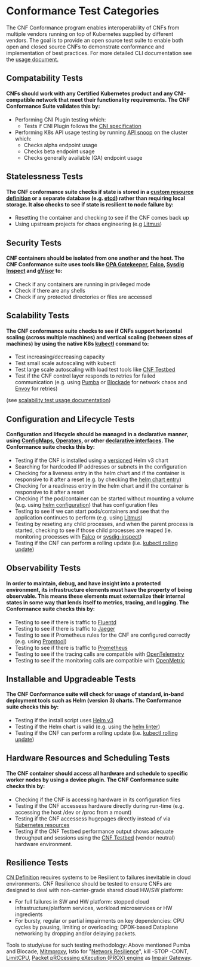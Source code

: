 # Conformance Test Categories
The CNF Conformance program enables interoperability of CNFs from multiple vendors running on top of Kubernetes supplied by different vendors. The goal is to provide an open source test suite to enable both open and closed source CNFs to demonstrate conformance and implementation of best practices.  For more detailed CLI documentation see the [usage document.](https://github.com/cncf/cnf-conformance/blob/master/USAGE.md)

## Compatability Tests 
#### CNFs should work with any Certified Kubernetes product and any CNI-compatible network that meet their functionality requirements.  The CNF Conformance Suite validates this by:
*  Performing CNI Plugin testing which:
    * Tests if CNI Plugin follows the [CNI specification](https://github.com/containernetworking/cni/blob/master/SPEC.md)
*  Performing K8s API usage testing by running [API snoop](https://github.com/cncf/apisnoop) on the cluster which:
    * Checks alpha endpoint usage
    * Checks beta endpoint usage
    * Checks generally available (GA) endpoint usage

## Statelessness Tests 
#### The CNF conformance suite checks if state is stored in a [custom resource definition](https://kubernetes.io/docs/concepts/extend-kubernetes/api-extension/custom-resources/) or a separate database (e.g. [etcd](https://github.com/etcd-io/etcd)) rather than requiring local storage.  It also checks to see if state is resilient to node failure by:
*  Resetting the container and checking to see if the CNF comes back up
*  Using upstream projects for chaos engineering (e.g [Litmus](//https://github.com/litmuschaos/litmus))

## Security Tests 
#### CNF containers should be isolated from one another and the host.  The CNF Conformance suite uses tools like [OPA Gatekeeper](https://github.com/open-policy-agent/gatekeeper), [Falco](https://github.com/falcosecurity/falco), [Sysdig Inspect](https://github.com/draios/sysdig-inspect) and [gVisor](https://github.com/google/gvisor) to:
*  Check if any containers are running in privileged mode
*  Check if there are any shells
*  Check if any protected directories or files are accessed

## Scalability Tests  
#### The CNF conformance suite checks to see if CNFs support horizontal scaling (across multiple machines) and vertical scaling (between sizes of machines) by using the native K8s [kubectl](https://kubernetes.io/docs/reference/kubectl/cheatsheet/#scaling-resources) command to:
*  Test increasing/decreasing capacity
*  Test small scale autoscaling with kubectl
*  Test large scale autoscaling with load test tools like [CNF Testbed](https://github.com/cncf/cnf-testbed)
*  Test if the CNF control layer responds to retries for failed communication (e.g. using [Pumba](https://github.com/alexei-led/pumba) or [Blockade](https://github.com/worstcase/blockade) for network chaos and [Envoy](https://github.com/envoyproxy/envoy) for retries)

(see [scalability test usage documentation](https://github.com/cncf/cnf-conformance/blob/master/USAGE.md#scaling-tests))

## Configuration and Lifecycle Tests 
#### Configuration and lifecycle should be managed in a declarative manner, using [ConfigMaps](https://kubernetes.io/docs/tasks/configure-pod-container/configure-pod-configmap/), [Operators](https://kubernetes.io/docs/concepts/extend-kubernetes/operator/), or other [declarative interfaces](https://kubernetes.io/docs/concepts/overview/working-with-objects/kubernetes-objects/#understanding-kubernetes-objects).  The Conformance suite checks this by:

*  Testing if the CNF is installed using a [versioned](https://helm.sh/docs/topics/chart_best_practices/dependencies/#versions) Helm v3 chart
*  Searching for hardcoded IP addresses or subnets in the configuration
*  Checking for a liveness entry in the helm chart and if the container is responsive to it after a reset (e.g. by checking the [helm chart entry](https://kubernetes.io/docs/tasks/configure-pod-container/configure-liveness-readiness-startup-probes/))
*  Checking for a readiness entry in the helm chart and if the container is responsive to it after a reset
*  Checking if the pod/container can be started without mounting a volume (e.g. using [helm configuration](https://kubernetes.io/docs/tasks/configure-pod-container/configure-volume-storage/)) that has configuration files
*  Testing to see if we can start pods/containers and see that the application continues to perform (e.g. using [Litmus](https://github.com/litmuschaos/litmus))
*  Testing by reseting any child processes, and when the parent process is started, checking to see if those child processes are reaped (ie. monitoring processes with [Falco](https://github.com/falcosecurity/falco) or [sysdig-inspect](https://github.com/draios/sysdig-inspect))
*  Testing if the CNF can perform a rolling update (i.e. [kubectl rolling update](https://kubernetes.io/docs/tasks/run-application/rolling-update-replication-controller/))

## Observability Tests 
#### In order to maintain, debug, and have insight into a protected environment, its infrastructure elements must have the property of being observable. This means these elements must externalize their internal states in some way that lends itself to metrics, tracing, and logging. The Conformance suite checks this by:
*  Testing to see if there is traffic to [Fluentd](https://github.com/fluent/fluentd)
*  Testing to see if there is traffic to [Jaeger](https://github.com/jaegertracing/jaeger)
*  Testing to see if Prometheus rules for the CNF are configured correctly (e.g. using [Promtool](https://prometheus.io/docs/prometheus/latest/configuration/unit_testing_rules/))
*  Testing to see if there is traffic to [Prometheus](https://github.com/prometheus/prometheus)
*  Testing to see if the tracing calls are compatible with [OpenTelemetry](https://opentracing.io/) 
*  Testing to see if the monitoring calls are compatible with [OpenMetric](https://github.com/OpenObservability/OpenMetrics) 

## Installable and Upgradeable Tests
#### The CNF Conformance suite will check for usage of standard, in-band deployment tools such as Helm (version 3) charts. The Conformance suite checks this by:
*  Testing if the install script uses [Helm v3](https://github.com/helm/)
*  Testing if the Helm chart is valid (e.g. using the [helm linter](https://github.com/helm/chart-testing))
*  Testing if the CNF can perform a rolling update (i.e. [kubectl rolling update](https://kubernetes.io/docs/tasks/run-application/rolling-update-replication-controller/))

## Hardware Resources and Scheduling Tests 
#### The CNF container should access all hardware and schedule to specific worker nodes by using a device plugin.  The CNF Conformance suite checks this by:

*  Checking if the CNF is accessing hardware in its configuration files
*  Testing if the CNF accessess hardware directly during run-time (e.g. accessing the host /dev or /proc from a mount)
*  Testing if the CNF accessess hugepages directly instead of via [Kubernetes resources](https://github.com/cncf/cnf-testbed/blob/c4458634deca5e8ab73adf118eedde32904c8458/examples/use_case/external-packet-filtering-on-k8s-nsm-on-packet/gateway.yaml#L29)
*  Testing if the CNF Testbed performance output shows adequate throughput and sessions using the [CNF Testbed](https://github.com/cncf/cnf-testbed) (vendor neutral) hardware environment.

## Resilience Tests 
[CN Definition](https://github.com/cncf/toc/blob/master/DEFINITION.md) requires systems to be Resilient to failures inevitable in cloud environments. CNF Resilience should be tested to ensure CNFs are designed to deal with non-carrier-grade shared cloud HW/SW platform:
- For full failures in SW and HW platform: stopped cloud infrastructure/platform services, workload microservices or HW ingredients
- For bursty, regular or partial impairments on key dependencies: CPU cycles by pausing, limiting or overloading; DPDK-based Dataplane networking by dropping and/or delaying packets.

Tools to study/use for such testing methodology: Above mentioned Pumba and Blocade, [Mitmproxy](https://github.com/mitmproxy/mitmproxy/), Istio for "[Network Resilience](https://istio.io/docs/concepts/traffic-management/#network-resilience-and-testing)", kill -STOP -CONT, [LimitCPU](http://limitcpu.sourceforge.net/), [Packet pROcessing eXecution (PROX) engine](https://wiki.opnfv.org/pages/viewpage.action?pageId=12387840) as [Impair Gateway](https://github.com/opnfv/samplevnf/blob/master/VNFs/DPPD-PROX/helper-scripts/rapid/impair.cfg).
